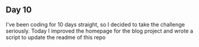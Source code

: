 
## Day 10

I've been coding for 10 days straight, so I decided to take the challenge seriously. Today I improved the homepage for the blog project and wrote a script to update the readme of this repo


